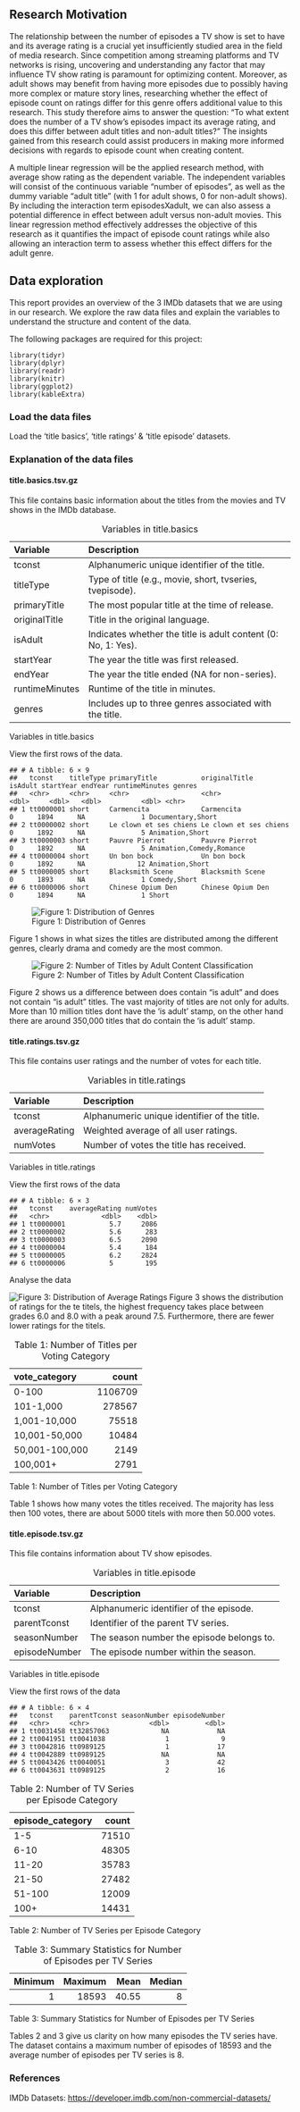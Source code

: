 ## Research Motivation 

The relationship between the number of episodes a TV show is set to have
and its average rating is a crucial yet insufficiently studied area in
the field of media research. Since competition among streaming platforms
and TV networks is rising, uncovering and understanding any factor that
may influence TV show rating is paramount for optimizing content.
Moreover, as adult shows may benefit from having more episodes due to
possibly having more complex or mature story lines, researching whether
the effect of episode count on ratings differ for this genre offers
additional value to this research. This study therefore aims to answer
the question: “To what extent does the number of a TV show’s episodes
impact its average rating, and does this differ between adult titles and
non-adult titles?” The insights gained from this research could assist
producers in making more informed decisions with regards to episode
count when creating content.

A multiple linear regression will be the applied research method, with
average show rating as the dependent variable. The independent variables
will consist of the continuous variable “number of episodes”, as well as
the dummy variable “adult title” (with 1 for adult shows, 0 for
non-adult shows). By including the interaction term episodesXadult, we
can also assess a potential difference in effect between adult versus
non-adult movies. This linear regression method effectively addresses
the objective of this research as it quantifies the impact of episode
count ratings while also allowing an interaction term to assess whether
this effect differs for the adult genre.

## Data exploration

This report provides an overview of the 3 IMDb datasets that we are
using in our research. We explore the raw data files and explain the
variables to understand the structure and content of the data.

The following packages are required for this project:

    library(tidyr)
    library(dplyr)
    library(readr)
    library(knitr)
    library(ggplot2)
    library(kableExtra)

### Load the data files 

Load the ‘title basics’, ‘title ratings’ & ‘title episode’ datasets.

### Explanation of the data files

#### title.basics.tsv.gz

This file contains basic information about the titles from the movies
and TV shows in the IMDb database.

<table>
<caption>Variables in title.basics</caption>
<colgroup>
<col style="width: 19%" />
<col style="width: 80%" />
</colgroup>
<thead>
<tr class="header">
<th style="text-align: left;">Variable</th>
<th style="text-align: left;">Description</th>
</tr>
</thead>
<tbody>
<tr class="odd">
<td style="text-align: left;">tconst</td>
<td style="text-align: left;">Alphanumeric unique identifier of the
title.</td>
</tr>
<tr class="even">
<td style="text-align: left;">titleType</td>
<td style="text-align: left;">Type of title (e.g., movie, short,
tvseries, tvepisode).</td>
</tr>
<tr class="odd">
<td style="text-align: left;">primaryTitle</td>
<td style="text-align: left;">The most popular title at the time of
release.</td>
</tr>
<tr class="even">
<td style="text-align: left;">originalTitle</td>
<td style="text-align: left;">Title in the original language.</td>
</tr>
<tr class="odd">
<td style="text-align: left;">isAdult</td>
<td style="text-align: left;">Indicates whether the title is adult
content (0: No, 1: Yes).</td>
</tr>
<tr class="even">
<td style="text-align: left;">startYear</td>
<td style="text-align: left;">The year the title was first
released.</td>
</tr>
<tr class="odd">
<td style="text-align: left;">endYear</td>
<td style="text-align: left;">The year the title ended (NA for
non-series).</td>
</tr>
<tr class="even">
<td style="text-align: left;">runtimeMinutes</td>
<td style="text-align: left;">Runtime of the title in minutes.</td>
</tr>
<tr class="odd">
<td style="text-align: left;">genres</td>
<td style="text-align: left;">Includes up to three genres associated
with the title.</td>
</tr>
</tbody>
</table>

Variables in title.basics

View the first rows of the data.

    ## # A tibble: 6 × 9
    ##   tconst    titleType primaryTitle           originalTitle          isAdult startYear endYear runtimeMinutes genres                  
    ##   <chr>     <chr>     <chr>                  <chr>                    <dbl>     <dbl>   <dbl>          <dbl> <chr>                   
    ## 1 tt0000001 short     Carmencita             Carmencita                   0      1894      NA              1 Documentary,Short       
    ## 2 tt0000002 short     Le clown et ses chiens Le clown et ses chiens       0      1892      NA              5 Animation,Short         
    ## 3 tt0000003 short     Pauvre Pierrot         Pauvre Pierrot               0      1892      NA              5 Animation,Comedy,Romance
    ## 4 tt0000004 short     Un bon bock            Un bon bock                  0      1892      NA             12 Animation,Short         
    ## 5 tt0000005 short     Blacksmith Scene       Blacksmith Scene             0      1893      NA              1 Comedy,Short            
    ## 6 tt0000006 short     Chinese Opium Den      Chinese Opium Den            0      1894      NA              1 Short

<figure>
<img
src="AssignmentDprep_files/figure-markdown_strict/unnamed-chunk-49-1.png"
alt="Figure 1: Distribution of Genres" />
<figcaption aria-hidden="true">Figure 1: Distribution of
Genres</figcaption>
</figure>

Figure 1 shows in what sizes the titles are distributed among the
different genres, clearly drama and comedy are the most common.

<figure>
<img
src="AssignmentDprep_files/figure-markdown_strict/unnamed-chunk-50-1.png"
alt="Figure 2: Number of Titles by Adult Content Classification" />
<figcaption aria-hidden="true">Figure 2: Number of Titles by Adult
Content Classification</figcaption>
</figure>

Figure 2 shows us a difference between does contain “is adult” and does
not contain “is adult” titles. The vast majority of titles are not only
for adults. More than 10 million titles dont have the ‘is adult’ stamp,
on the other hand there are around 350,000 titles that do contain the
‘is adult’ stamp.

#### title.ratings.tsv.gz

This file contains user ratings and the number of votes for each title.

<table>
<caption>Variables in title.ratings</caption>
<thead>
<tr class="header">
<th style="text-align: left;">Variable</th>
<th style="text-align: left;">Description</th>
</tr>
</thead>
<tbody>
<tr class="odd">
<td style="text-align: left;">tconst</td>
<td style="text-align: left;">Alphanumeric unique identifier of the
title.</td>
</tr>
<tr class="even">
<td style="text-align: left;">averageRating</td>
<td style="text-align: left;">Weighted average of all user ratings.</td>
</tr>
<tr class="odd">
<td style="text-align: left;">numVotes</td>
<td style="text-align: left;">Number of votes the title has
received.</td>
</tr>
</tbody>
</table>

Variables in title.ratings

View the first rows of the data

    ## # A tibble: 6 × 3
    ##   tconst    averageRating numVotes
    ##   <chr>             <dbl>    <dbl>
    ## 1 tt0000001           5.7     2086
    ## 2 tt0000002           5.6      283
    ## 3 tt0000003           6.5     2090
    ## 4 tt0000004           5.4      184
    ## 5 tt0000005           6.2     2824
    ## 6 tt0000006           5        195

Analyse the data

![Figure 3: Distribution of Average
Ratings](AssignmentDprep_files/figure-markdown_strict/unnamed-chunk-53-1.png)
Figure 3 shows the distribution of ratings for the te titels, the
highest frequency takes place between grades 6.0 and 8.0 with a peak
around 7.5. Furthermore, there are fewer lower ratings for the titels.

<table>
<caption>Table 1: Number of Titles per Voting Category</caption>
<thead>
<tr class="header">
<th style="text-align: left;">vote_category</th>
<th style="text-align: right;">count</th>
</tr>
</thead>
<tbody>
<tr class="odd">
<td style="text-align: left;">0-100</td>
<td style="text-align: right;">1106709</td>
</tr>
<tr class="even">
<td style="text-align: left;">101-1,000</td>
<td style="text-align: right;">278567</td>
</tr>
<tr class="odd">
<td style="text-align: left;">1,001-10,000</td>
<td style="text-align: right;">75518</td>
</tr>
<tr class="even">
<td style="text-align: left;">10,001-50,000</td>
<td style="text-align: right;">10484</td>
</tr>
<tr class="odd">
<td style="text-align: left;">50,001-100,000</td>
<td style="text-align: right;">2149</td>
</tr>
<tr class="even">
<td style="text-align: left;">100,001+</td>
<td style="text-align: right;">2791</td>
</tr>
</tbody>
</table>

Table 1: Number of Titles per Voting Category

Table 1 shows how many votes the titles received. The majority has less
then 100 votes, there are about 5000 titels with more then 50.000 votes.

#### title.episode.tsv.gz

This file contains information about TV show episodes.

<table>
<caption>Variables in title.episode</caption>
<thead>
<tr class="header">
<th style="text-align: left;">Variable</th>
<th style="text-align: left;">Description</th>
</tr>
</thead>
<tbody>
<tr class="odd">
<td style="text-align: left;">tconst</td>
<td style="text-align: left;">Alphanumeric identifier of the
episode.</td>
</tr>
<tr class="even">
<td style="text-align: left;">parentTconst</td>
<td style="text-align: left;">Identifier of the parent TV series.</td>
</tr>
<tr class="odd">
<td style="text-align: left;">seasonNumber</td>
<td style="text-align: left;">The season number the episode belongs
to.</td>
</tr>
<tr class="even">
<td style="text-align: left;">episodeNumber</td>
<td style="text-align: left;">The episode number within the season.</td>
</tr>
</tbody>
</table>

Variables in title.episode

View the first rows of the data

    ## # A tibble: 6 × 4
    ##   tconst    parentTconst seasonNumber episodeNumber
    ##   <chr>     <chr>               <dbl>         <dbl>
    ## 1 tt0031458 tt32857063             NA            NA
    ## 2 tt0041951 tt0041038               1             9
    ## 3 tt0042816 tt0989125               1            17
    ## 4 tt0042889 tt0989125              NA            NA
    ## 5 tt0043426 tt0040051               3            42
    ## 6 tt0043631 tt0989125               2            16

<table>
<caption>Table 2: Number of TV Series per Episode Category</caption>
<thead>
<tr class="header">
<th style="text-align: left;">episode_category</th>
<th style="text-align: right;">count</th>
</tr>
</thead>
<tbody>
<tr class="odd">
<td style="text-align: left;">1-5</td>
<td style="text-align: right;">71510</td>
</tr>
<tr class="even">
<td style="text-align: left;">6-10</td>
<td style="text-align: right;">48305</td>
</tr>
<tr class="odd">
<td style="text-align: left;">11-20</td>
<td style="text-align: right;">35783</td>
</tr>
<tr class="even">
<td style="text-align: left;">21-50</td>
<td style="text-align: right;">27482</td>
</tr>
<tr class="odd">
<td style="text-align: left;">51-100</td>
<td style="text-align: right;">12009</td>
</tr>
<tr class="even">
<td style="text-align: left;">100+</td>
<td style="text-align: right;">14431</td>
</tr>
</tbody>
</table>

Table 2: Number of TV Series per Episode Category

<table>
<caption>Table 3: Summary Statistics for Number of Episodes per TV
Series</caption>
<thead>
<tr class="header">
<th style="text-align: right;">Minimum</th>
<th style="text-align: right;">Maximum</th>
<th style="text-align: right;">Mean</th>
<th style="text-align: right;">Median</th>
</tr>
</thead>
<tbody>
<tr class="odd">
<td style="text-align: right;">1</td>
<td style="text-align: right;">18593</td>
<td style="text-align: right;">40.55</td>
<td style="text-align: right;">8</td>
</tr>
</tbody>
</table>

Table 3: Summary Statistics for Number of Episodes per TV Series

Tables 2 and 3 give us clarity on how many episodes the TV series have.
The dataset contains a maximum number of episodes of 18593 and the
average number of episodes per TV series is 8.

### References

IMDb Datasets: <https://developer.imdb.com/non-commercial-datasets/>
